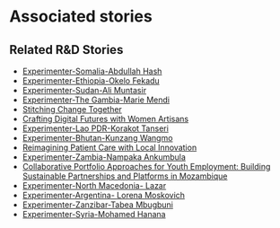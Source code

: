 # Associated stories

<!-- !!DO NOT REMOVE!! start autogenerated hyperlinks -->
## Related R&D Stories
- [Experimenter-Somalia-Abdullah Hash](/stories/?doc=Experimenters_SOM)
- [Experimenter-Ethiopia-Okelo Fekadu](/stories/?doc=Experimenters_ETH)
- [Experimenter-Sudan-Ali Muntasir](/stories/?doc=Experimenters_SDN)
- [Experimenter-The Gambia-Marie Mendi](/stories/?doc=Experimenters_GMB)
- [Stitching Change Together](/stories/?doc=Explorers_PRY)
- [Crafting Digital Futures with Women Artisans](/stories/?doc=Explorers_GHA)
- [Experimenter-Lao PDR-Korakot Tanseri](/stories/?doc=Experimenters_LAO)
- [Experimenter-Bhutan-Kunzang Wangmo](/stories/?doc=Experimenters_BTN)
- [Reimagining Patient Care with Local Innovation](/stories/?doc=Explorers_RWA)
- [Experimenter-Zambia-Nampaka Ankumbula](/stories/?doc=Experimenters_ZMB)
- [Collaborative Portfolio Approaches for Youth Employment: Building Sustainable Partnerships and Platforms in Mozambique](/stories/?doc=Explorers_MOZ)
- [Experimenter-North Macedonia- Lazar](/stories/?doc=Experimenters_MKD)
- [Experimenter-Argentina- Lorena Moskovich](/stories/?doc=Experimenters_ARG)
- [Experimenter-Zanzibar-Tabea Mbugbuni](/stories/?doc=Experimenters_TZA)
- [Experimenter-Syria-Mohamed Hanana](/stories/?doc=Experimenters_SYR)
<!-- !!DO NOT REMOVE!! end autogenerated hyperlinks -->